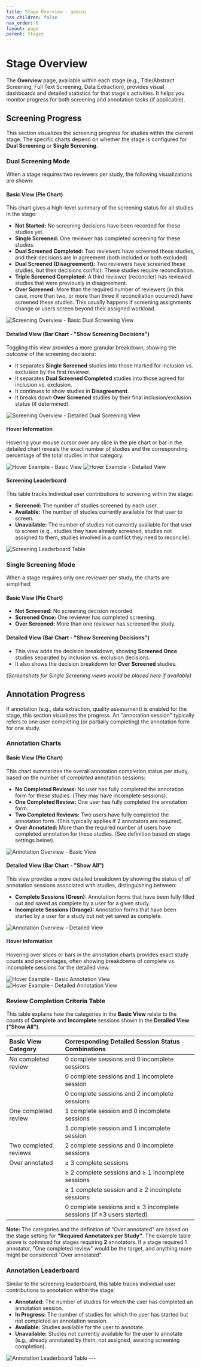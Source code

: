 ```yaml
---
title: Stage Overview - gemini
has_children: false
nav_order: 0
layout: page
parent: Stages
---
```


# Stage Overview

The **Overview** page, available within each stage (e.g., Title/Abstract Screening, Full Text Screening, Data Extraction), provides visual dashboards and detailed statistics for that stage's activities. It helps you monitor progress for both screening and annotation tasks (if applicable).

## Screening Progress

This section visualizes the screening progress for studies within the current stage. The specific charts depend on whether the stage is configured for **Dual Screening** or **Single Screening**.

### Dual Screening Mode

When a stage requires two reviewers per study, the following visualizations are shown:

#### Basic View (Pie Chart)

This chart gives a high-level summary of the screening status for all studies in the stage:

* **Not Started:** No screening decisions have been recorded for these studies yet.
* **Single Screened:** One reviewer has completed screening for these studies.
* **Dual Screened Completed:** Two reviewers have screened these studies, and their decisions are in agreement (both included or both excluded).
* **Dual Screened (Disagreement):** Two reviewers have screened these studies, but their decisions conflict. These studies require reconciliation.
* **Triple Screened Completed:** A third reviewer (reconciler) has reviewed studies that were previously in disagreement.
* **Over Screened:** More than the required number of reviewers (in this case, more than two, or more than three if reconciliation occurred) have screened these studies. This usually happens if screening assignments change or users screen beyond their assigned workload.

![Screening Overview - Basic Dual Screening View](figs/Fig_Project-Stats_Screening_CSI.png)

#### Detailed View (Bar Chart - "Show Screening Decisions")

Toggling this view provides a more granular breakdown, showing the *outcome* of the screening decisions:

* It separates **Single Screened** studies into those marked for inclusion vs. exclusion by the first reviewer.
* It separates **Dual Screened Completed** studies into those agreed for inclusion vs. exclusion.
* It continues to show studies in **Disagreement**.
* It breaks down **Over Screened** studies by their final inclusion/exclusion status (if determined).

![Screening Overview - Detailed Dual Screening View](figs/Fig_Project-Stats_Screening2_CSI.png)

#### Hover Information

Hovering your mouse cursor over any slice in the pie chart or bar in the detailed chart reveals the exact number of studies and the corresponding percentage of the total studies in that category.

![Hover Example - Basic View](figs/Fig_Project-Stats_Screening3_CSI.png) ![Hover Example - Detailed View](figs/Fig_Project-Stats_Screening4_CSI.png)

#### Screening Leaderboard

This table tracks individual user contributions to screening within the stage:

* **Screened:** The number of studies screened by each user.
* **Available:** The number of studies currently available for that user to screen.
* **Unavailable:** The number of studies not currently available for that user to screen (e.g., studies they have already screened, studies not assigned to them, studies involved in a conflict they need to reconcile).

![Screening Leaderboard Table](figs/Fig_Project-Stats_Screening-table_CSI.png)

### Single Screening Mode

When a stage requires only one reviewer per study, the charts are simplified:

#### Basic View (Pie Chart)

* **Not Screened:** No screening decision recorded.
* **Screened Once:** One reviewer has completed screening.
* **Over Screened:** More than one reviewer has screened the study.

#### Detailed View (Bar Chart - "Show Screening Decisions")

* This view adds the decision breakdown, showing **Screened Once** studies separated by inclusion vs. exclusion decisions.
* It also shows the decision breakdown for **Over Screened** studies.

*(Screenshots for Single Screening views would be placed here if available)*

## Annotation Progress

If annotation (e.g., data extraction, quality assessment) is enabled for the stage, this section visualizes the progress. An "annotation session" typically refers to one user completing (or partially completing) the annotation form for one study.

### Annotation Charts

#### Basic View (Pie Chart)

This chart summarizes the overall annotation completion status per study, based on the number of *completed* annotation sessions:

* **No Completed Reviews:** No user has fully completed the annotation form for these studies. (They may have incomplete sessions).
* **One Completed Review:** One user has fully completed the annotation form.
* **Two Completed Reviews:** Two users have fully completed the annotation form. (This typically applies if 2 annotators are required).
* **Over Annotated:** More than the required number of users have completed annotation for these studies. (See definition based on stage settings below).

![Annotation Overview - Basic View](figs/Fig_Project-Stats_Annotation_CSI.png)

#### Detailed View (Bar Chart - "Show All")

This view provides a more detailed breakdown by showing the status of *all* annotation sessions associated with studies, distinguishing between:

* **Complete Sessions (Green):** Annotation forms that have been fully filled out and saved as complete by a user for a given study.
* **Incomplete Sessions (Orange):** Annotation forms that have been started by a user for a study but not yet saved as complete.

![Annotation Overview - Detailed View](figs/Fig_Project-Stats_Annotation2_CSI.png)

#### Hover Information

Hovering over slices or bars in the annotation charts provides exact study counts and percentages, often showing breakdowns of complete vs. incomplete sessions for the detailed view.

![Hover Example - Basic Annotation View](figs/Fig_Project-Stats_Annotation3_CSI.png) ![Hover Example - Detailed Annotation View](figs/Fig_Project-Stats_Annotation4_CSI.png)

### Review Completion Criteria Table

This table explains how the categories in the **Basic View** relate to the counts of **Complete** and **Incomplete** sessions shown in the **Detailed View ("Show All")**.

| Basic View Category      | Corresponding Detailed Session Status Combinations                             |
| :----------------------- | :--------------------------------------------------------------------------- |
| No completed review      | 0 complete sessions and 0 incomplete sessions                                |
|                          | 0 complete sessions and 1 incomplete session                                 |
|                          | 0 complete sessions and 2 incomplete sessions                                |
| One completed review     | 1 complete session and 0 incomplete sessions                                 |
|                          | 1 complete session and 1 incomplete session                                  |
| Two completed reviews    | 2 complete sessions and 0 incomplete sessions                                 |
| Over annotated           | ≥ 3 complete sessions                                                        |
|                          | ≥ 2 complete sessions and ≥ 1 incomplete sessions                            |
|                          | ≥ 1 complete session and ≥ 2 incomplete sessions                             |
|                          | 0 complete sessions and ≥ 3 incomplete sessions (if ≥3 users started)        |

**Note:** The categories and the definition of "Over annotated" are based on the stage setting for **"Required Annotators per Study"**. The example table above is optimised for stages requiring **2** annotators. If a stage required 1 annotator, "One completed review" would be the target, and anything more might be considered "Over annotated".

### Annotation Leaderboard

Similar to the screening leaderboard, this table tracks individual user contributions to annotation within the stage:

* **Annotated:** The number of studies for which the user has completed an annotation session.
* **In Progress:** The number of studies for which the user has started but not completed an annotation session.
* **Available:** Studies available for the user to annotate.
* **Unavailable:** Studies not currently available for the user to annotate (e.g., already annotated by them, not assigned, awaiting screening completion).

![Annotation Leaderboard Table](figs/Fig_Project-Stats_Annotation-table_CSI.png) ---
